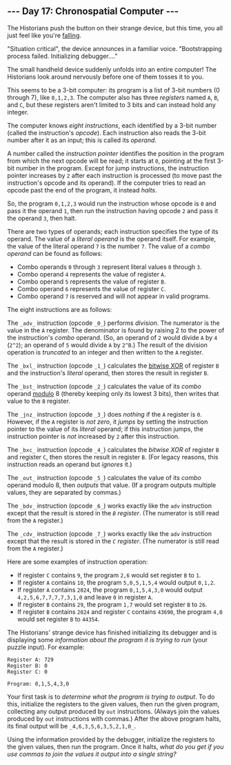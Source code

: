 
## --- Day 17: Chronospatial Computer ---

The Historians push the button on their strange device, but this time, you all just feel like you're  [falling](https://adventofcode.com/2018/day/6).

"Situation critical", the device announces in a familiar voice. "Bootstrapping process failed. Initializing debugger...."

The small handheld device suddenly unfolds into an entire computer! The Historians look around nervously before one of them tosses it to you.

This seems to be a 3-bit computer: its program is a list of 3-bit numbers (0 through 7), like  `0,1,2,3`. The computer also has three  _registers_  named  `A`,  `B`, and  `C`, but these registers aren't limited to 3 bits and can instead hold any integer.

The computer knows  _eight instructions_, each identified by a 3-bit number (called the instruction's  _opcode_). Each instruction also reads the 3-bit number after it as an input; this is called its  _operand_.

A number called the  _instruction pointer_  identifies the position in the program from which the next opcode will be read; it starts at  `0`, pointing at the first 3-bit number in the program. Except for jump instructions, the instruction pointer increases by  `2`  after each instruction is processed (to move past the instruction's opcode and its operand). If the computer tries to read an opcode past the end of the program, it instead  _halts_.

So, the program  `0,1,2,3`  would run the instruction whose opcode is  `0`  and pass it the operand  `1`, then run the instruction having opcode  `2`  and pass it the operand  `3`, then halt.

There are two types of operands; each instruction specifies the type of its operand. The value of a  _literal operand_  is the operand itself. For example, the value of the literal operand  `7`  is the number  `7`. The value of a  _combo operand_  can be found as follows:

-   Combo operands  `0`  through  `3`  represent literal values  `0`  through  `3`.
-   Combo operand  `4`  represents the value of register  `A`.
-   Combo operand  `5`  represents the value of register  `B`.
-   Combo operand  `6`  represents the value of register  `C`.
-   Combo operand  `7`  is reserved and will not appear in valid programs.

The eight instructions are as follows:

The  `_adv_`  instruction (opcode  `_0_`) performs  _division_. The numerator is the value in the  `A`  register. The denominator is found by raising 2 to the power of the instruction's  _combo_  operand. (So, an operand of  `2`  would divide  `A`  by  `4`  (`2^2`); an operand of  `5`  would divide  `A`  by  `2^B`.) The result of the division operation is  _truncated_  to an integer and then written to the  `A`  register.

The  `_bxl_`  instruction (opcode  `_1_`) calculates the  [bitwise XOR](https://en.wikipedia.org/wiki/Bitwise_operation#XOR)  of register  `B`  and the instruction's  _literal_  operand, then stores the result in register  `B`.

The  `_bst_`  instruction (opcode  `_2_`) calculates the value of its  _combo_  operand  [modulo](https://en.wikipedia.org/wiki/Modulo)  8 (thereby keeping only its lowest 3 bits), then writes that value to the  `B`  register.

The  `_jnz_`  instruction (opcode  `_3_`) does  _nothing_  if the  `A`  register is  `0`. However, if the  `A`  register is  _not zero_, it  _jumps_  by setting the instruction pointer to the value of its  _literal_  operand; if this instruction jumps, the instruction pointer is  _not_  increased by  `2`  after this instruction.

The  `_bxc_`  instruction (opcode  `_4_`) calculates the  _bitwise XOR_  of register  `B`  and register  `C`, then stores the result in register  `B`. (For legacy reasons, this instruction reads an operand but  _ignores_  it.)

The  `_out_`  instruction (opcode  `_5_`) calculates the value of its  _combo_  operand modulo 8, then  _outputs_  that value. (If a program outputs multiple values, they are separated by commas.)

The  `_bdv_`  instruction (opcode  `_6_`) works exactly like the  `adv`  instruction except that the result is stored in the  _`B`  register_. (The numerator is still read from the  `A`  register.)

The  `_cdv_`  instruction (opcode  `_7_`) works exactly like the  `adv`  instruction except that the result is stored in the  _`C`  register_. (The numerator is still read from the  `A`  register.)

Here are some examples of instruction operation:

-   If register  `C`  contains  `9`, the program  `2,6`  would set register  `B`  to  `1`.
-   If register  `A`  contains  `10`, the program  `5,0,5,1,5,4`  would output  `0,1,2`.
-   If register  `A`  contains  `2024`, the program  `0,1,5,4,3,0`  would output  `4,2,5,6,7,7,7,7,3,1,0`  and leave  `0`  in register  `A`.
-   If register  `B`  contains  `29`, the program  `1,7`  would set register  `B`  to  `26`.
-   If register  `B`  contains  `2024`  and register  `C`  contains  `43690`, the program  `4,0`  would set register  `B`  to  `44354`.

The Historians' strange device has finished initializing its debugger and is displaying some  _information about the program it is trying to run_  (your puzzle input). For example:

```
Register A: 729
Register B: 0
Register C: 0

Program: 0,1,5,4,3,0

```

Your first task is to  _determine what the program is trying to output_. To do this, initialize the registers to the given values, then run the given program, collecting any output produced by  `out`  instructions. (Always join the values produced by  `out`  instructions with commas.) After the above program halts, its final output will be  `_4,6,3,5,6,3,5,2,1,0_`.

Using the information provided by the debugger, initialize the registers to the given values, then run the program. Once it halts,  _what do you get if you use commas to join the values it output into a single string?_